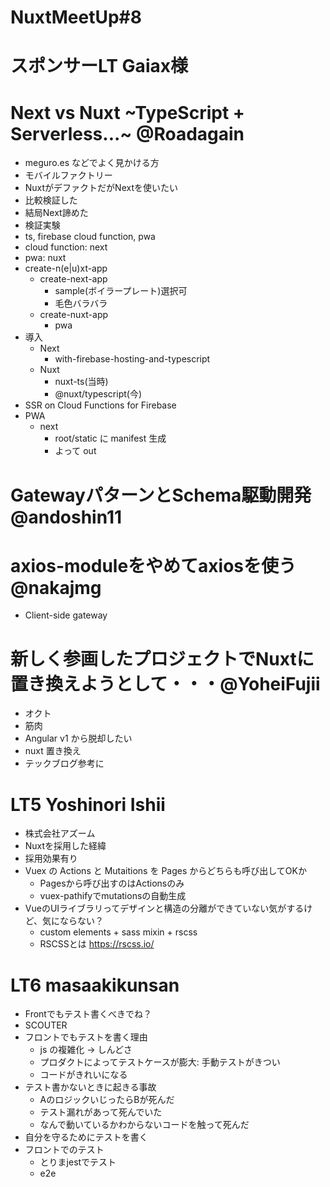 # NuxtMeetUp#8

# スポンサーLT Gaiax様

# Next vs Nuxt ~TypeScript + Serverless...~ @Roadagain

* meguro.es などでよく見かける方
* モバイルファクトリー
* NuxtがデファクトだがNextを使いたい
* 比較検証した
* 結局Next諦めた
* 検証実験
* ts, firebase cloud function, pwa
* cloud function: next
* pwa: nuxt
* create-n(e|u)xt-app
  * create-next-app
    * sample(ボイラープレート)選択可
    * 毛色バラバラ
  * create-nuxt-app
    * pwa
* 導入
  * Next
    * with-firebase-hosting-and-typescript
  * Nuxt
    * nuxt-ts(当時)
    * @nuxt/typescript(今)
* SSR on Cloud Functions for Firebase
* PWA
  * next
    * root/static に manifest 生成
    * よって out


# GatewayパターンとSchema駆動開発 @andoshin11


# axios-moduleをやめてaxiosを使う @nakajmg

* Client-side gateway

# 新しく参画したプロジェクトでNuxtに置き換えようとして・・・@YoheiFujii

* オクト
* 筋肉
* Angular v1 から脱却したい
* nuxt 置き換え
* テックブログ参考に

# LT5 Yoshinori Ishii

* 株式会社アズーム
* Nuxtを採用した経緯
* 採用効果有り
* Vuex の Actions と Mutaitions を Pages からどちらも呼び出してOKか
  * Pagesから呼び出すのはActionsのみ
  * vuex-pathifyでmutationsの自動生成
* VueのUIライブラリってデザインと構造の分離ができていない気がするけど、気にならない？
  * custom elements + sass mixin + rscss
  * RSCSSとは https://rscss.io/


# LT6 masaakikunsan

* Frontでもテスト書くべきでね？
* SCOUTER
* フロントでもテストを書く理由
  * js の複雑化 -> しんどさ
  * プロダクトによってテストケースが膨大: 手動テストがきつい
  * コードがきれいになる
* テスト書かないときに起きる事故
  * AのロジックいじったらBが死んだ
  * テスト漏れがあって死んでいた
  * なんで動いているかわからないコードを触って死んだ
* 自分を守るためにテストを書く
* フロントでのテスト
  * とりまjestでテスト
  * e2e
